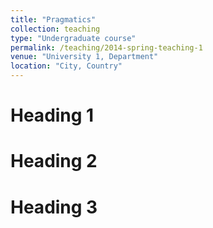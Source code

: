 ```yaml
---
title: "Pragmatics"
collection: teaching
type: "Undergraduate course"
permalink: /teaching/2014-spring-teaching-1
venue: "University 1, Department"
location: "City, Country"
---
```



Heading 1
======

Heading 2
======

Heading 3
======
